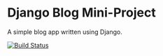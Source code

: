 # Django Blog Mini-Project

A simple blog app written using Django.

[![Build Status](https://travis-ci.org/amylmoriarty/Django-blog.svg?branch=master)](https://travis-ci.org/amylmoriarty/Django-blog)
